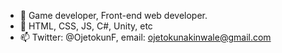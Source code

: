 - 👀 Game developer, Front-end web developer.
- 🌱 HTML, CSS, JS, C#, Unity, etc
- 📫 Twitter: @OjetokunF, email: ojetokunakinwale@gmail.com

<!---
FemiOje/FemiOje is a ✨ special ✨ repository because its `README.md` (this file) appears on your GitHub profile.
You can click the Preview link to take a look at your changes.
--->

